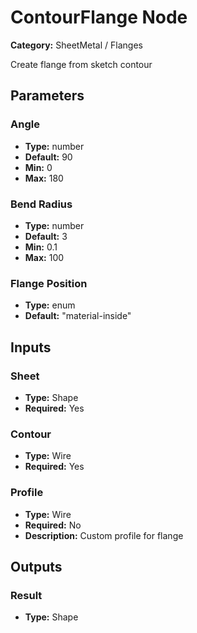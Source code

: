 
# ContourFlange Node

**Category:** SheetMetal / Flanges

Create flange from sketch contour

## Parameters


### Angle
- **Type:** number
- **Default:** 90
- **Min:** 0
- **Max:** 180



### Bend Radius
- **Type:** number
- **Default:** 3
- **Min:** 0.1
- **Max:** 100



### Flange Position
- **Type:** enum
- **Default:** "material-inside"





## Inputs


### Sheet
- **Type:** Shape
- **Required:** Yes



### Contour
- **Type:** Wire
- **Required:** Yes



### Profile
- **Type:** Wire
- **Required:** No
- **Description:** Custom profile for flange


## Outputs


### Result
- **Type:** Shape




